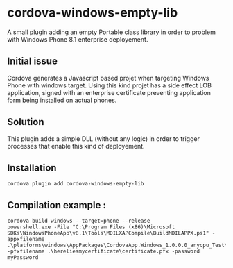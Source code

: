 # cordova-windows-empty-lib
A small plugin adding an empty Portable class library in order to problem with Windows Phone 8.1 enterprise deployement.


## Initial issue
Cordova generates a Javascript based projet when targeting Windows Phone with windows target.
Using this kind projet has a side effect LOB application, signed with an enterprise certificate preventing application form being installed on actual phones.

## Solution
This plugin adds a simple DLL (without any logic) in order to trigger processes that enable this kind of deployement.

## Installation

    cordova plugin add cordova-windows-empty-lib

## Compilation example : 

    cordova build windows --target=phone --release
    powershell.exe -File "C:\Program Files (x86)\Microsoft SDKs\WindowsPhoneApp\v8.1\Tools\MDILXAPCompile\BuildMDILAPPX.ps1" -appxfilename .\platforms\windows\AppPackages\CordovaApp.Windows_1.0.0.0_anycpu_Test\CordovaApp.Windows_1.0.0.0_anycpu.appx -pfxfilename .\hereliesmycertificate\certificate.pfx -password myPassword